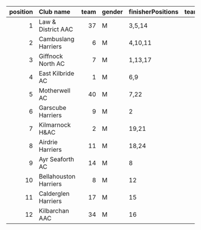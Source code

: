|   position | Club name             |   team | gender   | finisherPositions   |   teamPoints |   penaltyPoints |   totalPoints |   totalFinishers | Website                                |
|-----------:|:----------------------|-------:|:---------|:--------------------|-------------:|----------------:|--------------:|-----------------:|:---------------------------------------|
|          1 | Law & District AAC    |     37 | M        | 3,5,14              |           22 |               0 |            22 |                4 | http://www.lawaac.co.uk/               |
|          2 | Cambuslang Harriers   |      6 | M        | 4,10,11             |           25 |               0 |            25 |                3 | https://cambuslangharriers.org/        |
|          3 | Giffnock North AC     |      7 | M        | 1,13,17             |           31 |               0 |            31 |                4 | https://www.giffnocknorth.co.uk/       |
|          4 | East Kilbride AC      |      1 | M        | 6,9                 |           15 |              34 |            49 |                2 | http://www.ekac.org.uk/                |
|          5 | Motherwell AC         |     40 | M        | 7,22                |           29 |              34 |            63 |                2 | https://motherwellac.com/              |
|          6 | Garscube Harriers     |      9 | M        | 2                   |            2 |              68 |            70 |                1 | https://www.garscubeharriers.org.uk/   |
|          7 | Kilmarnock H&AC       |      2 | M        | 19,21               |           40 |              34 |            74 |                2 | http://www.kilmarnockharriers.com/     |
|          8 | Airdrie Harriers      |     11 | M        | 18,24               |           42 |              34 |            76 |                2 | http://airdrieharriers.org/            |
|          9 | Ayr Seaforth AC       |     14 | M        | 8                   |            8 |              68 |            76 |                1 | https://www.ayrseaforth.co.uk/         |
|         10 | Bellahouston Harriers |      8 | M        | 12                  |           12 |              68 |            80 |                1 | http://www.bellahoustonharriers.co.uk/ |
|         11 | Calderglen Harriers   |     17 | M        | 15                  |           15 |              68 |            83 |                1 | http://www.calderglenharriers.org.uk/  |
|         12 | Kilbarchan AAC        |     34 | M        | 16                  |           16 |              68 |            84 |                1 | https://kilbarchanaac.org.uk/          |